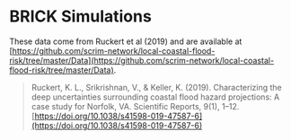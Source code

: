 # BRICK Simulations

These data come from Ruckert et al (2019) and are available at [https://github.com/scrim-network/local-coastal-flood-risk/tree/master/Data](https://github.com/scrim-network/local-coastal-flood-risk/tree/master/Data).

> Ruckert, K. L., Srikrishnan, V., & Keller, K. (2019). Characterizing the deep uncertainties surrounding coastal flood hazard projections: A case study for Norfolk, VA. Scientific Reports, 9(1), 1–12. [https://doi.org/10.1038/s41598-019-47587-6](https://doi.org/10.1038/s41598-019-47587-6)
